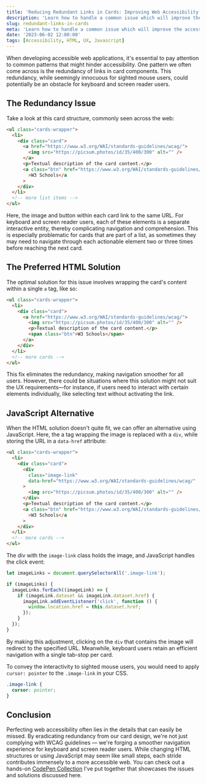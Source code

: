 ```yaml
---
title: 'Reducing Redundant Links in Cards: Improving Web Accessibility'
description: 'Learn how to handle a common issue which will improve the accessibility of adjacent links in elements such as cards.'
slug: redundant-links-in-cards
meta: 'Learn how to handle a common issue which will improve the accessibility of adjacent links in elements such as cards.'
date: '2023-06-02 12:00:00'
tags: [Accessibility, HTML, UX, Javascript]
---
```


When developing accessible web applications, it's essential to pay attention to common patterns that might hinder accessibility. One pattern we often come across is the redundancy of links in card components. This redundancy, while seemingly innocuous for sighted mouse users, could potentially be an obstacle for keyboard and screen reader users.

## The Redundancy Issue

Take a look at this card structure, commonly seen across the web:

```html
<ul class="cards-wrapper">
  <li>
    <div class="card">
      <a href="https://www.w3.org/WAI/standards-guidelines/wcag/">
        <img src="https://picsum.photos/id/35/400/300" alt="" />
      </a>
      <p>Textual description of the card content.</p>
      <a class="btn" href="https://www.w3.org/WAI/standards-guidelines/wcag/"
        >W3 Schools</a
      >
    </div>
  </li>
  <!-- more list items -->
</ul>
```

Here, the image and button within each card link to the same URL. For keyboard and screen reader users, each of these elements is a separate interactive entity, thereby complicating navigation and comprehension. This is especially problematic for cards that are part of a list, as sometimes they may need to navigate through each actionable element two or three times before reaching the next card.

## The Preferred HTML Solution

The optimal solution for this issue involves wrapping the card's content within a single `a` tag, like so:

```html
<ul class="cards-wrapper">
  <li>
    <div class="card">
      <a href="https://www.w3.org/WAI/standards-guidelines/wcag/">
        <img src="https://picsum.photos/id/35/400/300" alt="" />
        <p>Textual description of the card content.</p>
        <span class="btn">W3 Schools</span>
      </a>
    </div>
  </li>
  <!-- more cards -->
</ul>
```

This fix eliminates the redundancy, making navigation smoother for all users. However, there could be situations where this solution might not suit the UX requirements—for instance, if users need to interact with certain elements individually, like selecting text without activating the link.

## JavaScript Alternative

When the HTML solution doesn't quite fit, we can offer an alternative using JavaScript. Here, the a tag wrapping the image is replaced with a `div`, while storing the URL in a `data-href` attribute:

```html
<ul class="cards-wrapper">
  <li>
    <div class="card">
      <div
        class="image-link"
        data-href="https://www.w3.org/WAI/standards-guidelines/wcag/"
      >
        <img src="https://picsum.photos/id/35/400/300" alt="" />
      </div>
      <p>Textual description of the card content.</p>
      <a class="btn" href="https://www.w3.org/WAI/standards-guidelines/wcag/"
        >W3 Schools</a
      >
    </div>
  </li>
  <!-- more cards -->
</ul>
```

The div with the `image-link` class holds the image, and JavaScript handles the click event:

```javascript
let imageLinks = document.querySelectorAll('.image-link');

if (imageLinks) {
  imageLinks.forEach((imageLink) => {
    if (imageLink.dataset && imageLink.dataset.href) {
      imageLink.addEventListener('click', function () {
        window.location.href = this.dataset.href;
      });
    }
  });
}
```

By making this adjustment, clicking on the `div` that contains the image will redirect to the specified URL. Meanwhile, keyboard users retain an efficient navigation with a single tab-stop per card.

To convey the interactivity to sighted mouse users, you would need to apply `cursor: pointer` to the `.image-link` in your CSS.

```css
.image-link {
  cursor: pointer;
}
```

## Conclusion

Perfecting web accessibility often lies in the details that can easily be missed. By eradicating redundancy from our card design, we're not just complying with WCAG guidelines — we're forging a smoother navigation experience for keyboard and screen reader users. While changing HTML structures or using JavaScript may seem like small steps, each stride contributes immensely to a more accessible web. You can check out a hands-on [CodePen Collection](https://codepen.io/collection/kNpmZV) I've put together that showcases the issues and solutions discussed here.
